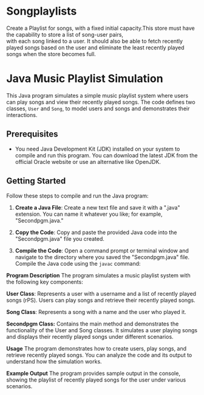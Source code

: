 # Songplaylists
Create a Playlist for songs, with a fixed initial capacity.This store must have the capability to store a list of song-user pairs,  
with each song linked to a user.  It should also be able to fetch recently played songs based on the user and eliminate the least recently played songs when the store becomes full.

# Java Music Playlist Simulation

This Java program simulates a simple music playlist system where users can play songs and view their recently played songs. 
The code defines two classes, `User` and `Song`, to model users and songs and demonstrates their interactions.

## Prerequisites

- You need Java Development Kit (JDK) installed on your system to compile and run this program. 
You can download the latest JDK from the official Oracle website or use an alternative like OpenJDK.

## Getting Started

Follow these steps to compile and run the Java program:

1. **Create a Java File**: Create a new text file and save it with a ".java" extension.
 You can name it whatever you like; for example, "Secondpgm.java."

2. **Copy the Code**: Copy and paste the provided Java code into the "Secondpgm.java" file you created.

3. **Compile the Code**: Open a command prompt or terminal window and navigate to the directory where you saved the "Secondpgm.java" file.
 Compile the Java code using the `javac` command:

**Program Description**
The program simulates a music playlist system with the following key components:

**User Class**: Represents a user with a username and a list of recently played songs (rPS). Users can play songs and retrieve their recently played songs.

**Song Class**: Represents a song with a name and the user who played it.

**Secondpgm Class:** Contains the main method and demonstrates the functionality of the User and Song classes. 
It simulates a user playing songs and displays their recently played songs under different scenarios.

**Usage**
The program demonstrates how to create users, play songs, and retrieve recently played songs.
You can analyze the code and its output to understand how the simulation works.

**Example Output**
The program provides sample output in the console, showing the playlist of recently played songs for the user under various scenarios.
